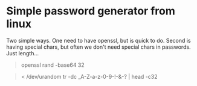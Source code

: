 # Simple password generator from linux

Two simple ways. One need to have openssl, but is quick to do.
Second is having special chars, but often we don't need special chars in passwords. Just length...

> openssl rand -base64 32

> < /dev/urandom tr -dc _A-Z-a-z-0-9-\!-\&-\? | head -c32

